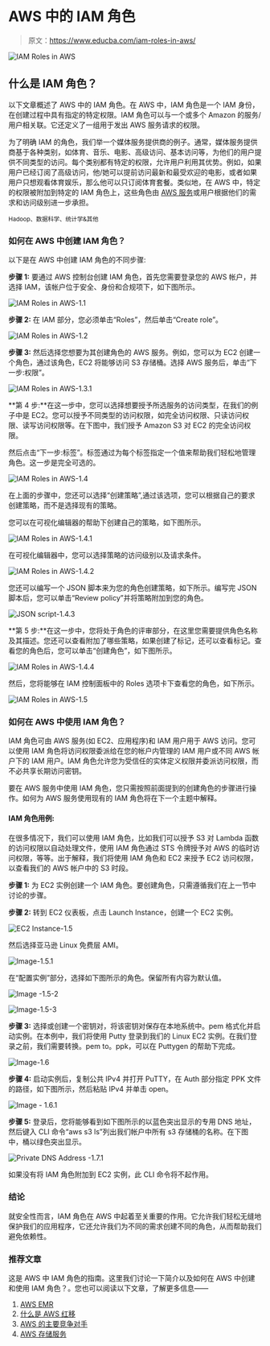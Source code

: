 # AWS 中的 IAM 角色

> 原文：<https://www.educba.com/iam-roles-in-aws/>

![IAM Roles in AWS](img/9ed5d8d64aecc2341e19343ede0ba6f1.png)



## 什么是 IAM 角色？

以下文章概述了 AWS 中的 IAM 角色。在 AWS 中，IAM 角色是一个 IAM 身份，在创建过程中具有指定的特定权限。IAM 角色可以与一个或多个 Amazon 的服务/用户相关联。它还定义了一组用于发出 AWS 服务请求的权限。

为了明确 IAM 的角色，我们举一个媒体服务提供商的例子。通常，媒体服务提供商基于各种类别，如体育、音乐、电影、高级访问、基本访问等，为他们的用户提供不同类型的访问。每个类别都有特定的权限，允许用户利用其优势。例如，如果用户已经订阅了高级访问，他/她可以提前访问最新和最受欢迎的电影，或者如果用户只想观看体育娱乐，那么他可以只订阅体育套餐。类似地，在 AWS 中，特定的权限被附加到特定的 IAM 角色上，这些角色由 [AWS 服务](https://www.educba.com/aws-services/)或用户根据他们的需求和访问级别进一步承担。

<small>Hadoop、数据科学、统计学&其他</small>

### 如何在 AWS 中创建 IAM 角色？

以下是在 AWS 中创建 IAM 角色的不同步骤:

**步骤 1:** 要通过 AWS 控制台创建 IAM 角色，首先您需要登录您的 AWS 帐户，并选择 IAM，该帐户位于安全、身份和合规项下，如下图所示。

![IAM Roles in AWS-1.1](img/5ce6b6207069469e3405b8431d07bb16.png)



**步骤 2:** 在 IAM 部分，您必须单击“Roles”，然后单击“Create role”。

![IAM Roles in AWS-1.2](img/7d416df9564c8924610c701e6d3ad389.png)



**步骤 3:** 然后选择您想要为其创建角色的 AWS 服务。例如，您可以为 EC2 创建一个角色，通过该角色，EC2 将能够访问 S3 存储桶。选择 AWS 服务后，单击“下一步:权限”。

![IAM Roles in AWS-1.3.1](img/fe622c31c527ae206cd3ffa35e149a2a.png)



**第 4 步:**在这一步中，您可以选择想要授予所选服务的访问类型，在我们的例子中是 EC2。您可以授予不同类型的访问权限，如完全访问权限、只读访问权限、读写访问权限等。在下图中，我们授予 Amazon S3 对 EC2 的完全访问权限。

然后点击“下一步:标签”。标签通过为每个标签指定一个值来帮助我们轻松地管理角色。这一步是完全可选的。

![IAM Roles in AWS-1.4](img/e667a22738011607f94459a91f833379.png)



在上面的步骤中，您还可以选择“创建策略”,通过该选项，您可以根据自己的要求创建策略，而不是选择现有的策略。

您可以在可视化编辑器的帮助下创建自己的策略，如下图所示。

![IAM Roles in AWS-1.4.1](img/fc8f2bdb333c5708d6f76e31052c15f8.png)



在可视化编辑器中，您可以选择策略的访问级别以及请求条件。

![IAM Roles in AWS-1.4.2](img/b5a95a5998c053ec0968c7f92b1a8e76.png)



您还可以编写一个 JSON 脚本来为您的角色创建策略，如下所示。编写完 JSON 脚本后，您可以单击“Review policy”并将策略附加到您的角色。

![JSON script-1.4.3](img/7c312ccd414c80922533c363b62ca40b.png)



**第 5 步:**在这一步中，您将处于角色的评审部分，在这里您需要提供角色名称及其描述。您还可以查看附加了哪些策略，如果创建了标记，还可以查看标记。查看您的角色后，您可以单击“创建角色”，如下图所示。

![IAM Roles in AWS-1.4.4](img/4b8501ebebf2b5435b1cabf66f2baf54.png)



然后，您将能够在 IAM 控制面板中的 Roles 选项卡下查看您的角色，如下所示。

![IAM Roles in AWS-1.5](img/1a482be49fc79bdd862ebb426f0036f4.png)



### 如何在 AWS 中使用 IAM 角色？

IAM 角色可由 AWS 服务(如 EC2、应用程序)和 IAM 用户用于 AWS 访问。您可以使用 IAM 角色将访问权限委派给在您的帐户内管理的 IAM 用户或不同 AWS 帐户下的 IAM 用户。IAM 角色允许您为受信任的实体定义权限并委派访问权限，而不必共享长期访问密钥。

要在 AWS 服务中使用 IAM 角色，您只需按照前面提到的创建角色的步骤进行操作。如何为 AWS 服务使用现有的 IAM 角色将在下一个主题中解释。

#### IAM 角色用例:

在很多情况下，我们可以使用 IAM 角色，比如我们可以授予 S3 对 Lambda 函数的访问权限以自动处理文件，使用 IAM 角色通过 STS 令牌授予对 AWS 的临时访问权限，等等。出于解释，我们将使用 IAM 角色和 EC2 来授予 EC2 访问权限，以查看我们的 AWS 帐户中的 S3 时段。

**步骤 1:** 为 EC2 实例创建一个 IAM 角色。要创建角色，只需遵循我们在上一节中讨论的步骤。

**步骤 2:** 转到 EC2 仪表板，点击 Launch Instance，创建一个 EC2 实例。

![EC2 Instance-1.5](img/19fd0eeffe98816876525c3f995d1cc2.png)



然后选择亚马逊 Linux 免费层 AMI。

![Image-1.5.1](img/20ec075e68ace6ccc5e6f84b042805c7.png)



在“配置实例”部分，选择如下图所示的角色。保留所有内容为默认值。

![Image -1.5-2](img/3afa93ae992cb16276b18dc8f1f25c3d.png)



![Image-1.5-3](img/d3e77bb46eeafa198ec277e0aaad76fa.png)



**步骤 3:** 选择或创建一个密钥对，将该密钥对保存在本地系统中。pem 格式化并启动实例。在本例中，我们将使用 Putty 登录到我们的 Linux EC2 实例。在我们登录之前，我们需要转换。pem to。ppk，可以在 Puttygen 的帮助下完成。

![Image-1.6](img/1ed6aa6d43a7d1d993cd8ff459eb2f7f.png)



**步骤 4:** 启动实例后，复制公共 IPv4 并打开 PuTTY，在 Auth 部分指定 PPK 文件的路径，如下图所示，然后粘贴 IPv4 并单击 open。

![Image - 1.6.1](img/c00b8f67ee548cc0c16ef8954f0afd65.png)



**步骤 5:** 登录后，您将能够看到如下图所示的以蓝色突出显示的专用 DNS 地址，然后键入 CLI 命令“aws s3 ls”列出我们帐户中所有 s3 存储桶的名称。在下图中，桶以绿色突出显示。

![Private DNS Address -1.7.1](img/28e1f8144ba832be2507ff54b4094e3f.png)



如果没有将 IAM 角色附加到 EC2 实例，此 CLI 命令将不起作用。

### 结论

就安全性而言，IAM 角色在 AWS 中起着至关重要的作用。它允许我们轻松无缝地保护我们的应用程序，它还允许我们为不同的需求创建不同的角色，从而帮助我们避免依赖性。

### 推荐文章

这是 AWS 中 IAM 角色的指南。这里我们讨论一下简介以及如何在 AWS 中创建和使用 IAM 角色？。您也可以阅读以下文章，了解更多信息——

1.  [AWS EMR](https://www.educba.com/aws-emr/)
2.  [什么是 AWS 红移](https://www.educba.com/what-is-aws-redshift/)
3.  [AWS 的主要竞争对手](https://www.educba.com/aws-competitors/)
4.  [AWS 存储服务](https://www.educba.com/aws-storage-services/)





